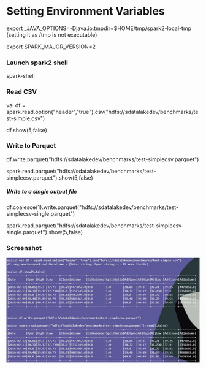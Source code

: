 # Setting Environment Variables

export _JAVA_OPTIONS=-Djava.io.tmpdir=$HOME/tmp/spark2-local-tmp (setting it as /tmp is not executable)

export SPARK_MAJOR_VERSION=2

### Launch spark2 shell
spark-shell

### Read CSV

val df = spark.read.option("header","true").csv("hdfs://sdatalakedev/benchmarks/test-simple.csv")

df.show(5,false)

### Write to Parquet

df.write.parquet("hdfs://sdatalakedev/benchmarks/test-simplecsv.parquet")

spark.read.parquet("hdfs://sdatalakedev/benchmarks/test-simplecsv.parquet").show(5,false)

##### Write to a single output file

df.coalesce(1).write.parquet("hdfs://sdatalakedev/benchmarks/test-simplecsv-single.parquet")

spark.read.parquet("hdfs://sdatalakedev/benchmarks/test-simplecsv-single.parquet").show(5,false)


### Screenshot
![spark2 shell](spark2-shell.JPG "spark2 shell")
